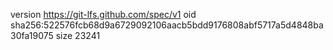 version https://git-lfs.github.com/spec/v1
oid sha256:522576fcb68d9a6729092106aacb5bdd9176808abf5717a5d4848ba30fa19075
size 23241
